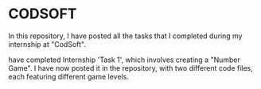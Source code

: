 # CODSOFT
In this repository, I have posted all the tasks that I completed during my internship at "CodSoft".

 have completed Internship 'Task 1', which involves creating a "Number Game". I have now posted it in the repository, with two different code files, each featuring different game levels.

